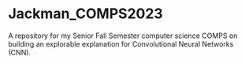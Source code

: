 # Jackman_COMPS2023
A repository for my Senior Fall Semester computer science COMPS on building an explorable explanation for Convolutional Neural Networks (CNN).

